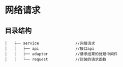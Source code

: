 # 网络请求

## 目录结构

```text
│   ├── service                //网络请求
│   │   ├── api                //接口api
│   │   ├── adapter            //请求结果的处理中间件
│   │   └── request            //封装的请求函数
```
